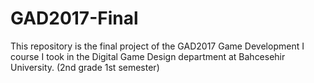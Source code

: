# GAD2017-Final
This repository is the final project of the GAD2017 Game Development I course I took in the Digital Game Design department at Bahcesehir University. (2nd grade 1st semester)

